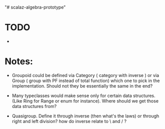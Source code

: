 "# scalaz-algebra-prototype" 

# TODO
-

# Notes:

- Groupoid could be defined via Category ( category with inverse ) or via Group ( group with PF instead of total function)
    which one to pick in the implementation. Should not they be essentially the same in the end?
    
- Many typeclasses would make sense only for certain data structures. (Like Ring for Range or enum for instance).
    Where should we get those data structures from?

- Quasigroup. Define it through inverse (then what's the laws) or through right and left division?
    how do inverse relate to \ and / ?
